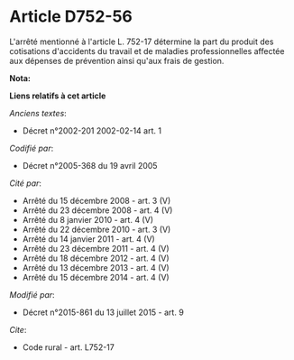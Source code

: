 # Article D752-56

L'arrêté mentionné à l'article L. 752-17 détermine la part du produit des cotisations d'accidents du travail et de maladies
professionnelles affectée aux dépenses de prévention ainsi qu'aux frais de gestion.

**Nota:**



**Liens relatifs à cet article**

_Anciens textes_:

  - Décret n°2002-201 2002-02-14 art. 1

_Codifié par_:

  - Décret n°2005-368 du 19 avril 2005

_Cité par_:

  - Arrêté du 15 décembre 2008 - art. 3 (V)
  - Arrêté du 23 décembre 2008 - art. 4 (V)
  - Arrêté du 8 janvier 2010 - art. 4 (V)
  - Arrêté du 22 décembre 2010 - art. 3 (V)
  - Arrêté du 14 janvier 2011 - art. 4 (V)
  - Arrêté du 23 décembre 2011 - art. 4 (V)
  - Arrêté du 18 décembre 2012 - art. 4 (V)
  - Arrêté du 13 décembre 2013 - art. 4 (V)
  - Arrêté du 15 décembre 2014 - art. 4 (V)

_Modifié par_:

  - Décret n°2015-861 du 13 juillet 2015 - art. 9

_Cite_:

  - Code rural - art. L752-17
